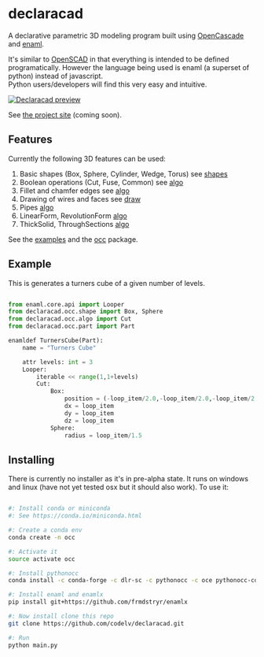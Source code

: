 # declaracad

A declarative parametric 3D modeling program built using [OpenCascade](https://github.com/tpaviot/pythonocc-core)
and [enaml](https://github.com/nucleic/enaml/). 

It's similar to [OpenSCAD](http://www.openscad.org/)
in that everything is intended to be defined programatically. However the 
language being used is enaml (a superset of python) instead of javascript.  
Python users/developers will find this very easy and intuitive.

[![Declaracad preview](https://img.youtube.com/vi/SeVcerBlpWE/0.jpg)](https://youtu.be/SeVcerBlpWE)


See [the project site](https://www.codelv.com/projects/declaracad/) (coming soon).


## Features

Currently the following 3D features can be used:

1. Basic shapes (Box, Sphere, Cylinder, Wedge, Torus) see [shapes](declaracad/occ/shape.py)
2. Boolean operations (Cut, Fuse, Common) see [algo](declaracad/occ/algo.py)
3. Fillet and chamfer edges see [algo](declaracad/occ/algo.py)
4. Drawing of wires and faces see [draw](declaracad/occ/draw.py)
4. Pipes [algo](declaracad/occ/algo.py)
5. LinearForm, RevolutionForm [algo](declaracad/occ/algo.py)
5. ThickSolid, ThroughSections [algo](declaracad/occ/algo.py)

See the [examples](examples) and the [occ](declaracad/occ/) package.


## Example

This is generates a turners cube of a given number of levels.

```python

from enaml.core.api import Looper
from declaracad.occ.shape import Box, Sphere
from declaracad.occ.algo import Cut
from declaracad.occ.part import Part

enamldef TurnersCube(Part):
    name = "Turners Cube"

    attr levels: int = 3
    Looper:
        iterable << range(1,1+levels)
        Cut:
            Box:
                position = (-loop_item/2.0,-loop_item/2.0,-loop_item/2.0)
                dx = loop_item
                dy = loop_item
                dz = loop_item
            Sphere:
                radius = loop_item/1.5

```

## Installing

There is currently no installer as it's in pre-alpha state. It runs on windows and linux 
(have not yet tested osx but it should also work). To use it:

```bash

#: Install conda or miniconda
#: See https://conda.io/miniconda.html

#: Create a conda env
conda create -n occ

#: Activate it
source activate occ

#: Install pythonocc
conda install -c conda-forge -c dlr-sc -c pythonocc -c oce pythonocc-core==0.18 python=3

#: Install enaml and enamlx
pip install git+https://github.com/frmdstryr/enamlx

#: Now install clone this repo
git clone https://github.com/codelv/declaracad.git

#: Run 
python main.py

```
